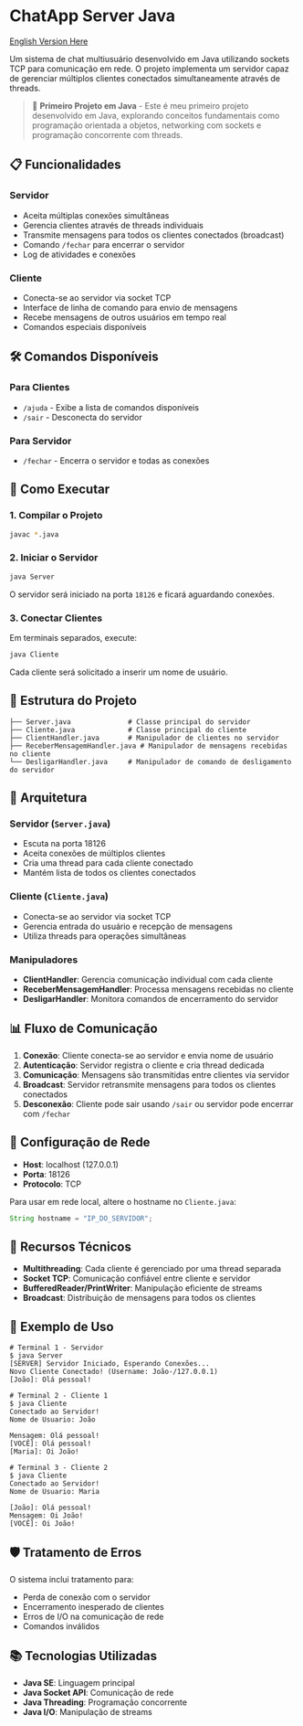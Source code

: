 # ChatApp Server Java

[English Version Here](README_en.md)

Um sistema de chat multiusuário desenvolvido em Java utilizando sockets TCP para comunicação em rede. O projeto implementa um servidor capaz de gerenciar múltiplos clientes conectados simultaneamente através de threads.

> 🎯 **Primeiro Projeto em Java** - Este é meu primeiro projeto desenvolvido em Java, explorando conceitos fundamentais como programação orientada a objetos, networking com sockets e programação concorrente com threads.

## 📋 Funcionalidades

### Servidor
- Aceita múltiplas conexões simultâneas
- Gerencia clientes através de threads individuais
- Transmite mensagens para todos os clientes conectados (broadcast)
- Comando `/fechar` para encerrar o servidor
- Log de atividades e conexões

### Cliente
- Conecta-se ao servidor via socket TCP
- Interface de linha de comando para envio de mensagens
- Recebe mensagens de outros usuários em tempo real
- Comandos especiais disponíveis

## 🛠️ Comandos Disponíveis

### Para Clientes
- `/ajuda` - Exibe a lista de comandos disponíveis
- `/sair` - Desconecta do servidor

### Para Servidor
- `/fechar` - Encerra o servidor e todas as conexões

## 🚀 Como Executar

### 1. Compilar o Projeto
```bash
javac *.java
```

### 2. Iniciar o Servidor
```bash
java Server
```
O servidor será iniciado na porta `18126` e ficará aguardando conexões.

### 3. Conectar Clientes
Em terminais separados, execute:
```bash
java Cliente
```
Cada cliente será solicitado a inserir um nome de usuário.

## 📁 Estrutura do Projeto

```
├── Server.java              # Classe principal do servidor
├── Cliente.java             # Classe principal do cliente
├── ClientHandler.java       # Manipulador de clientes no servidor
├── ReceberMensagemHandler.java # Manipulador de mensagens recebidas no cliente
└── DesligarHandler.java     # Manipulador de comando de desligamento do servidor
```

## 🔧 Arquitetura

### Servidor (`Server.java`)
- Escuta na porta 18126
- Aceita conexões de múltiplos clientes
- Cria uma thread para cada cliente conectado
- Mantém lista de todos os clientes conectados

### Cliente (`Cliente.java`)
- Conecta-se ao servidor via socket TCP
- Gerencia entrada do usuário e recepção de mensagens
- Utiliza threads para operações simultâneas

### Manipuladores
- **ClientHandler**: Gerencia comunicação individual com cada cliente
- **ReceberMensagemHandler**: Processa mensagens recebidas no cliente
- **DesligarHandler**: Monitora comandos de encerramento do servidor

## 📊 Fluxo de Comunicação

1. **Conexão**: Cliente conecta-se ao servidor e envia nome de usuário
2. **Autenticação**: Servidor registra o cliente e cria thread dedicada
3. **Comunicação**: Mensagens são transmitidas entre clientes via servidor
4. **Broadcast**: Servidor retransmite mensagens para todos os clientes conectados
5. **Desconexão**: Cliente pode sair usando `/sair` ou servidor pode encerrar com `/fechar`

## 🔌 Configuração de Rede

- **Host**: localhost (127.0.0.1)
- **Porta**: 18126
- **Protocolo**: TCP

Para usar em rede local, altere o hostname no `Cliente.java`:
```java
String hostname = "IP_DO_SERVIDOR";
```

## 🎯 Recursos Técnicos

- **Multithreading**: Cada cliente é gerenciado por uma thread separada
- **Socket TCP**: Comunicação confiável entre cliente e servidor
- **BufferedReader/PrintWriter**: Manipulação eficiente de streams
- **Broadcast**: Distribuição de mensagens para todos os clientes

## 📝 Exemplo de Uso

```
# Terminal 1 - Servidor
$ java Server
[SERVER] Servidor Iniciado, Esperando Conexões...
Novo Cliente Conectado! (Username: João-/127.0.0.1)
[João]: Olá pessoal!

# Terminal 2 - Cliente 1
$ java Cliente
Conectado ao Servidor!
Nome de Usuario: João

Mensagem: Olá pessoal!
[VOCÊ]: Olá pessoal!
[Maria]: Oi João!

# Terminal 3 - Cliente 2
$ java Cliente
Conectado ao Servidor!
Nome de Usuario: Maria

[João]: Olá pessoal!
Mensagem: Oi João!
[VOCÊ]: Oi João!
```

## 🛡️ Tratamento de Erros

O sistema inclui tratamento para:
- Perda de conexão com o servidor
- Encerramento inesperado de clientes
- Erros de I/O na comunicação de rede
- Comandos inválidos

## 📚 Tecnologias Utilizadas

- **Java SE**: Linguagem principal
- **Java Socket API**: Comunicação de rede
- **Java Threading**: Programação concorrente
- **Java I/O**: Manipulação de streams
